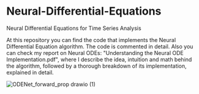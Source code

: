 # Neural-Differential-Equations
Neural Differential Equations for Time Series Analysis

At this repository you can find the code that implements the Neural Differential Equation algorithm. The code is commented in detail. Also you can check my report on Neural ODEs: "Understanding the Neural ODE Implementation.pdf", where I describe the idea, intuition and math behind the algorithm, followed by a thorough
breakdown of its implementation, explained in detail.

![ODENet_forward_prop drawio (1)](https://github.com/davudtopalovic/Neural-Differential-Equations/assets/117101265/6dd62447-30cd-4251-9fac-98262db6e425)
